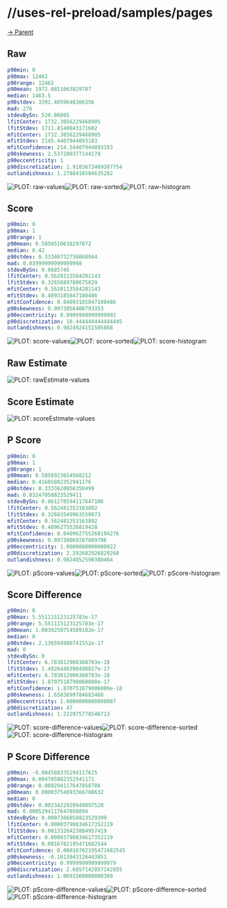 
# //uses-rel-preload/samples/pages

[→ Parent](../..)


## Raw


```yaml
p90min: 0
p90max: 12462
p90range: 12462
p90mean: 1972.0851063829787
median: 1463.5
p90stdev: 3391.4059648306356
mad: 276
stdevBySn: 520.86805
lfitCenter: 1732.3056229468905
lfitStdev: 1711.8140843171602
mfitCenter: 1732.3056229468905
mfitStdev: 2145.4407944893183
mfitConfidence: 214.54407944893183
p90skewness: 2.537280377144178
p90eccentricity: 1
p90discretization: 1.9183673469387754
outlandishness: 1.2788418584635202

```

![PLOT: raw-values](./raw/values.svg)![PLOT: raw-sorted](./raw/sorted.svg)![PLOT: raw-histogram](./raw/histogram.svg)
## Score


```yaml
p90min: 0
p90max: 1
p90range: 1
p90mean: 0.5858510638297872
median: 0.42
p90stdev: 0.33340732730868944
mad: 0.03999999999999998
stdevBySn: 0.0685745
lfitCenter: 0.5628113584201143
lfitStdev: 0.3265889788675829
mfitCenter: 0.5628113584201143
mfitStdev: 0.4093185847180486
mfitConfidence: 0.04093185847180486
p90skewness: 0.0973056400793353
p90eccentricity: 0.9999999999999992
p90discretization: 10.444444444444445
outlandishness: 0.9824924151505808

```

![PLOT: score-values](./score/values.svg)![PLOT: score-sorted](./score/sorted.svg)![PLOT: score-histogram](./score/histogram.svg)
## Raw Estimate

![PLOT: rawEstimate-values](./rawEstimate/values.svg)
## Score Estimate

![PLOT: scoreEstimate-values](./scoreEstimate/values.svg)
## P Score


```yaml
p90min: 0
p90max: 1
p90range: 1
p90mean: 0.5858923654568212
median: 0.41605882352941176
p90stdev: 0.3333620056350499
mad: 0.03247058823529411
stdevBySn: 0.061278594117647106
lfitCenter: 0.562481353163892
lfitStdev: 0.32683549963550873
mfitCenter: 0.562481353163892
mfitStdev: 0.4096275526819428
mfitConfidence: 0.040962755268194276
p90skewness: 0.09730069287809706
p90eccentricity: 1.0000000000000022
p90discretization: 2.292682926829268
outlandishness: 0.9824852590380464

```

![PLOT: pScore-values](./pScore/values.svg)![PLOT: pScore-sorted](./pScore/sorted.svg)![PLOT: pScore-histogram](./pScore/histogram.svg)
## Score Difference


```yaml
p90min: 0
p90max: 5.551115123125783e-17
p90range: 5.551115123125783e-17
p90mean: 1.0039250754589182e-17
median: 0
p90stdev: 2.136594980741552e-17
mad: 0
stdevBySn: 0
lfitCenter: 6.783812900368703e-18
lfitStdev: 1.4926440398498827e-17
mfitCenter: 6.783812900368703e-18
mfitStdev: 1.8707518790060088e-17
mfitConfidence: 1.870751879006009e-18
p90skewness: 1.6583699784683468
p90eccentricity: 1.0000000000000007
p90discretization: 47
outlandishness: 1.222975778546713

```

![PLOT: score-difference-values](./score-difference/values.svg)![PLOT: score-difference-sorted](./score-difference/sorted.svg)![PLOT: score-difference-histogram](./score-difference/histogram.svg)
## P Score Difference


```yaml
p90min: -0.004588235294117615
p90max: 0.004705882352941171
p90range: 0.009294117647058786
p90mean: 0.00003754693366708632
median: 0
p90stdev: 0.0023422920949897528
mad: 0.0005294117647058894
stdevBySn: 0.0007366058823529399
lfitCenter: 0.00003790834617352119
lfitStdev: 0.0013326423884957419
mfitCenter: 0.00003790834617352119
mfitStdev: 0.0016702195471682544
mfitConfidence: 0.00016702195471682545
p90skewness: -0.1013943126443851
p90eccentricity: 0.9999999999999979
p90discretization: 2.6857142857142855
outlandishness: 1.0691560000000309

```

![PLOT: pScore-difference-values](./pScore-difference/values.svg)![PLOT: pScore-difference-sorted](./pScore-difference/sorted.svg)![PLOT: pScore-difference-histogram](./pScore-difference/histogram.svg)